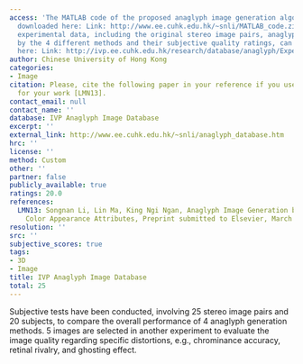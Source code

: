 ```yaml
---
access: 'The MATLAB code of the proposed anaglyph image generation algorithm can be
  downloaded here: Link: http://www.ee.cuhk.edu.hk/~snli/MATLAB_code.zip All the other
  experimental data, including the original stereo image pairs, anaglyph images generated
  by the 4 different methods and their subjective quality ratings, can be downloaded
  here: Link: http://ivp.ee.cuhk.edu.hk/research/database/anaglyph/Experimental_data.zip'
author: Chinese University of Hong Kong
categories:
- Image
citation: Please, cite the following paper in your reference if you use this database
  for your work [LMN13].
contact_email: null
contact_name: ''
database: IVP Anaglyph Image Database
excerpt: ''
external_link: http://www.ee.cuhk.edu.hk/~snli/anaglyph_database.htm
hrc: ''
license: ''
method: Custom
other: ''
partner: false
publicly_available: true
ratings: 20.0
references:
  LMN13: Songnan Li, Lin Ma, King Ngi Ngan, Anaglyph Image Generation by Matching
    Color Appearance Attributes, Preprint submitted to Elsevier, March 2013.
resolution: ''
src: ''
subjective_scores: true
tags:
- 3D
- Image
title: IVP Anaglyph Image Database
total: 25
---
```


Subjective tests have been conducted, involving 25 stereo image pairs and 20 subjects, to compare the overall performance of 4 anaglyph generation methods. 5 images are selected in another experiment to evaluate the image quality regarding specific distortions, e.g., chrominance accuracy, retinal rivalry, and ghosting effect.